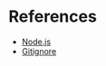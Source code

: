 # References

- [Node.js](https://nodejs.org)
- [Gitignore](https://marketplace.visualstudio.com/items?itemName=codezombiech.gitignore)

